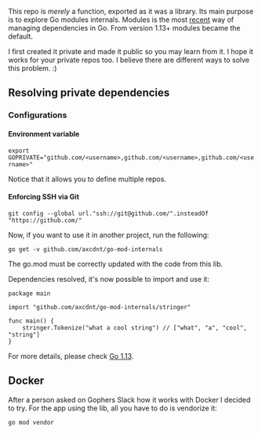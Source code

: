 This repo is _merely_ a function, exported as it was a library. Its main purpose is to explore Go modules internals.
Modules is the most [recent](https://blog.golang.org/using-go-modules) way of managing dependencies in Go. From version 1.13+ modules became the default.

I first created it private and made it public so you may learn from it. I hope it works for your private repos too. I believe there are different ways to solve this problem. :)

## Resolving private dependencies

### Configurations

#### Environment variable

`export GOPRIVATE="github.com/<username>,github.com/<username>,github.com/<username>"`

Notice that it allows you to define multiple repos.

#### Enforcing SSH via Git

`git config --global url."ssh://git@github.com/".insteadOf "https://github.com/"`

Now, if you want to use it in another project, run the following:

`go get -v github.com/axcdnt/go-mod-internals`

The go.mod must be correctly updated with the code from this lib.

Dependencies resolved, it's now possible to import and use it:

```
package main

import "github.com/axcdnt/go-mod-internals/stringer"

func main() {
	stringer.Tokenize("what a cool string") // ["what", "a", "cool", "string"]
}

```

For more details, please check [Go 1.13](https://golang.org/doc/go1.13#modules).

## Docker

After a person asked on Gophers Slack how it works with Docker I decided to try.
For the app using the lib, all you have to do is vendorize it:

`go mod vendor`
